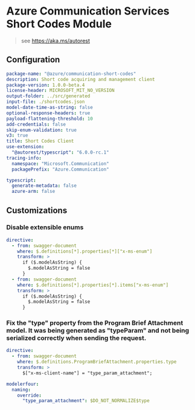 # Azure Communication Services Short Codes Module

> see https://aka.ms/autorest

## Configuration

```yaml
package-name: "@azure/communication-short-codes"
description: Short code acquiring and management client
package-version: 1.0.0-beta.4
license-header: MICROSOFT_MIT_NO_VERSION
output-folder: ../src/generated
input-file: ./shortcodes.json
model-date-time-as-string: false
optional-response-headers: true
payload-flattening-threshold: 10
add-credentials: false
skip-enum-validation: true
v3: true
title: Short Codes Client
use-extension:
  "@autorest/typescript": "6.0.0-rc.1"
tracing-info:
  namespace: "Microsoft.Communication"
  packagePrefix: "Azure.Communication"

typescript:
  generate-metadata: false
  azure-arm: false
```

## Customizations

### Disable extensible enums

```yaml
directive:
  - from: swagger-document
    where: $.definitions[*].properties[*]["x-ms-enum"]
    transform: >
      if ($.modelAsString) {
        $.modelAsString = false
      }
  - from: swagger-document
    where: $.definitions[*].properties[*].items["x-ms-enum"]
    transform: >
      if ($.modelAsString) {
        $.modelAsString = false
      }    
```

### Fix the "type" property from the Program Brief Attachment model. It was being generated as "typeParam" and not being serialized correctly when sending the request.

```yaml
directive:
  - from: swagger-document
    where: $.definitions.ProgramBriefAttachment.properties.type
    transform: >
      $["x-ms-client-name"] = "type_param_attachment";

modelerfour:
  naming:
    override:
      "type_param_attachment": $DO_NOT_NORMALIZE$type
```
